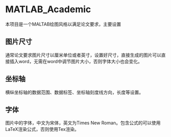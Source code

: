 # MATLAB_Academic

本项目是一个MALTAB绘图风格以满足论文要求，主要设置

## 图片尺寸
通常论文要求图片尺寸以厘米单位或者英寸，设置好尺寸，直接生成的图片可以直接插入word，无需在word中调节图片大小，否则字体大小也会变化。

## 坐标轴
横纵坐标轴的数据范围、数据标签、坐标轴刻度线方向，长度等设置。

## 字体
图片中的字体，中文为宋体，英文为Times New Roman。包含公式的可以使用LaTeX渲染公式，否则使用Tex渲染。



